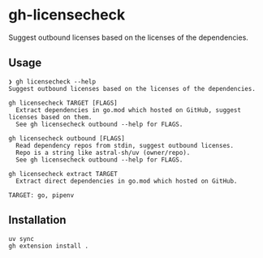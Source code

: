 # gh-licensecheck

Suggest outbound licenses based on the licenses of the dependencies.

## Usage

``` shell
❯ gh licensecheck --help
Suggest outbound licenses based on the licenses of the dependencies.

gh licensecheck TARGET [FLAGS]
  Extract dependencies in go.mod which hosted on GitHub, suggest licenses based on them.
  See gh licensecheck outbound --help for FLAGS.

gh licensecheck outbound [FLAGS]
  Read dependency repos from stdin, suggest outbound licenses.
  Repo is a string like astral-sh/uv (owner/repo).
  See gh licensecheck outbound --help for FLAGS.

gh licensecheck extract TARGET
  Extract direct dependencies in go.mod which hosted on GitHub.

TARGET: go, pipenv
```

## Installation

``` shell
uv sync
gh extension install .
```
